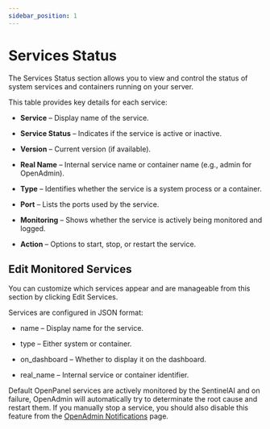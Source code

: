 ```yaml
---
sidebar_position: 1
---
```


# Services Status

The Services Status section allows you to view and control the status of system services and containers running on your server.

This table provides key details for each service:

- **Service** – Display name of the service.

- **Service Status** – Indicates if the service is active or inactive.

- **Version** – Current version (if available).

- **Real Name** – Internal service name or container name (e.g., admin for OpenAdmin).

- **Type** – Identifies whether the service is a system process or a container.

- **Port** – Lists the ports used by the service.

- **Monitoring** – Shows whether the service is actively being monitored and logged.

- **Action** – Options to start, stop, or restart the service.

## Edit Monitored Services
You can customize which services appear and are manageable from this section by clicking Edit Services.

Services are configured in JSON format:

- name – Display name for the service.

- type – Either system or container.

- on_dashboard – Whether to display it on the dashboard.

- real_name – Internal service or container identifier.

Default OpenPanel services are actively monitored by the SentinelAI and on failure, OpenAdmin will automatically try to determinate the root cause and restart them. If you manually stop a service, you should also disable this feature from the  [OpenAdmin Notifications](/docs/admin/notifications/) page.

